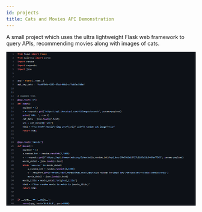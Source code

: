 ```yaml
---
id: projects
title: Cats and Movies API Demonstration
---
```


A small project which uses the ultra lightweight Flask web framework to query APIs, recommending movies along with images of cats.


![Cats and Movies API Demonstration](./assets/portfolio_image.png)
